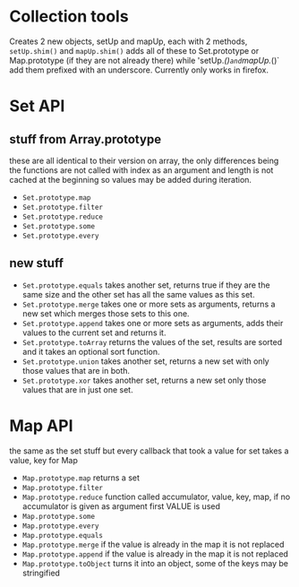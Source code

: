 Collection tools
====

Creates 2 new objects, setUp and mapUp, each with 2 methods, `setUp.shim()` and `mapUp.shim()` adds all of these to Set.prototype or Map.prototype (if they are not already there) while 'setUp._()` and `mapUp._()` add them prefixed with an underscore. Currently only works in firefox.

Set API
====

stuff from Array.prototype
------

these are all identical to their version on array, the only differences being the functions are not called with index as an argument and length is not cached at the beginning so values may be added during iteration.

- `Set.prototype.map`
- `Set.prototype.filter`
- `Set.prototype.reduce`
- `Set.prototype.some`
- `Set.prototype.every`

new stuff
-------

- `Set.prototype.equals` takes another set, returns true if they are the same size and the other set has all the same values as this set.
- `Set.prototype.merge` takes one or more sets as arguments, returns a new set which merges those sets to this one.
- `Set.prototype.append` takes one or more sets as arguments, adds their values to the current set and returns it.
- `Set.prototype.toArray` returns the values of the set, results are sorted and it takes an optional sort function.
- `Set.prototype.union` takes another set, returns a new set with only those values that are in both.
- `Set.prototype.xor` takes another set, returns a new set only those values that are in just one set.

Map API
=====

the same as the set stuff but every callback that took a value for set takes a value, key for Map

- `Map.prototype.map` returns a set
- `Map.prototype.filter` 
- `Map.prototype.reduce` function called accumulator, value, key, map, if no accumulator is given as argument first VALUE is used
- `Map.prototype.some`
- `Map.prototype.every`
- `Map.prototype.equals`
- `Map.prototype.merge` if the value is already in the map it is not replaced
- `Map.prototype.append` if the value is already in the map it is not replaced
- `Map.prototype.toObject` turns it into an object, some of the keys may be stringified
